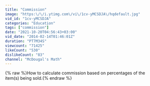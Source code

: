 ```yaml
---
title: "Commission"
image: "https:\/\/i.ytimg.com\/vi\/1cv-yMCSDJA\/hqdefault.jpg"
vid_id: "1cv-yMCSDJA"
categories: "Education"
tags: ["commission"]
date: "2021-10-20T04:56:43+03:00"
vid_date: "2014-02-14T01:46:01Z"
duration: "PT7M34S"
viewcount: "71425"
likeCount: "530"
dislikeCount: "83"
channel: "McDougal's Math"
---
```

{% raw %}How to calculate commission based on percentages of the item(s) being sold.{% endraw %}
